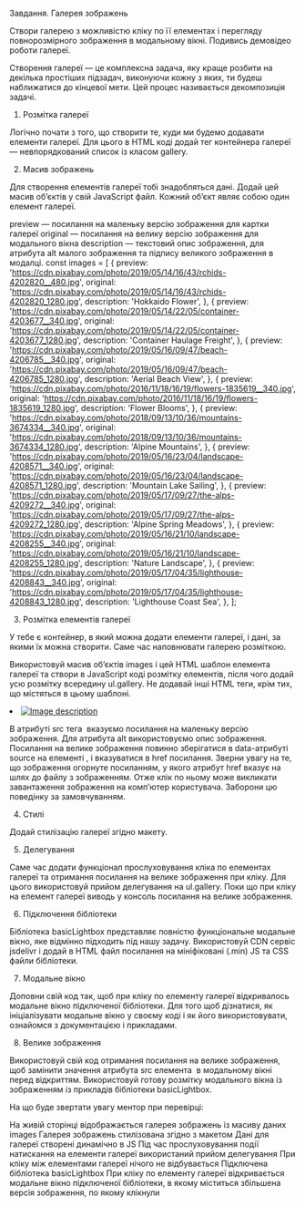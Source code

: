 Завдання. Галерея зображень

Створи галерею з можливістю кліку по її елементах і перегляду повнорозмірного зображення в модальному вікні. Подивись демовідео роботи галереї.

Створення галереї — це комплексна задача, яку краще розбити на декілька простіших підзадач, виконуючи кожну з яких, ти будеш наближатися до кінцевої мети. Цей процес називається декомпозиція задачі.



1. Розмітка галереї

Логічно почати з того, що створити те, куди ми будемо додавати елементи галереї. Для цього в HTML коді додай тег контейнера галереї — невпорядкований список із класом gallery.

<ul class="gallery"></ul>



2. Масив зображень

Для створення елементів галереї тобі знадобляться дані. Додай цей масив об’єктів у свій JavaScript файл. Кожний об’єкт являє собою один елемент галереї.

preview — посилання на маленьку версію зображення для картки галереї
original — посилання на велику версію зображення для модального вікна
description — текстовий опис зображення, для атрибута alt малого зображення та підпису великого зображення в модалці.
const images = [
  {
    preview:
      'https://cdn.pixabay.com/photo/2019/05/14/16/43/rchids-4202820__480.jpg',
    original:
      'https://cdn.pixabay.com/photo/2019/05/14/16/43/rchids-4202820_1280.jpg',
    description: 'Hokkaido Flower',
  },
  {
    preview:
      'https://cdn.pixabay.com/photo/2019/05/14/22/05/container-4203677__340.jpg',
    original:
      'https://cdn.pixabay.com/photo/2019/05/14/22/05/container-4203677_1280.jpg',
    description: 'Container Haulage Freight',
  },
  {
    preview:
      'https://cdn.pixabay.com/photo/2019/05/16/09/47/beach-4206785__340.jpg',
    original:
      'https://cdn.pixabay.com/photo/2019/05/16/09/47/beach-4206785_1280.jpg',
    description: 'Aerial Beach View',
  },
  {
    preview:
      'https://cdn.pixabay.com/photo/2016/11/18/16/19/flowers-1835619__340.jpg',
    original:
      'https://cdn.pixabay.com/photo/2016/11/18/16/19/flowers-1835619_1280.jpg',
    description: 'Flower Blooms',
  },
  {
    preview:
      'https://cdn.pixabay.com/photo/2018/09/13/10/36/mountains-3674334__340.jpg',
    original:
      'https://cdn.pixabay.com/photo/2018/09/13/10/36/mountains-3674334_1280.jpg',
    description: 'Alpine Mountains',
  },
  {
    preview:
      'https://cdn.pixabay.com/photo/2019/05/16/23/04/landscape-4208571__340.jpg',
    original:
      'https://cdn.pixabay.com/photo/2019/05/16/23/04/landscape-4208571_1280.jpg',
    description: 'Mountain Lake Sailing',
  },
  {
    preview:
      'https://cdn.pixabay.com/photo/2019/05/17/09/27/the-alps-4209272__340.jpg',
    original:
      'https://cdn.pixabay.com/photo/2019/05/17/09/27/the-alps-4209272_1280.jpg',
    description: 'Alpine Spring Meadows',
  },
  {
    preview:
      'https://cdn.pixabay.com/photo/2019/05/16/21/10/landscape-4208255__340.jpg',
    original:
      'https://cdn.pixabay.com/photo/2019/05/16/21/10/landscape-4208255_1280.jpg',
    description: 'Nature Landscape',
  },
  {
    preview:
      'https://cdn.pixabay.com/photo/2019/05/17/04/35/lighthouse-4208843__340.jpg',
    original:
      'https://cdn.pixabay.com/photo/2019/05/17/04/35/lighthouse-4208843_1280.jpg',
    description: 'Lighthouse Coast Sea',
  },
];



3. Розмітка елементів галереї

У тебе є контейнер, в який можна додати елементи галереї, і дані, за якими їх можна створити. Саме час наповнювати галерею розміткою.

Використовуй масив об’єктів images і цей HTML шаблон елемента галереї та створи в JavaScript коді розмітку елементів, після чого додай усю розмітку всередину ul.gallery. Не додавай інші HTML теги, крім тих, що містяться в цьому шаблоні.



<li class="gallery-item">
  <a class="gallery-link" href="large-image.jpg">
    <img
      class="gallery-image"
      src="small-image.jpg"
      data-source="large-image.jpg"
      alt="Image description"
    />
  </a>
</li>

В атрибуті src тега <img> вказуємо посилання на маленьку версію зображення.
Для атрибута alt використовуємо опис зображення.
Посилання на велике зображення повинно зберігатися в data-атрибуті source на елементі <img>, і вказуватися в href посилання.
Зверни увагу на те, що зображення огорнуте посиланням, у якого атрибут href вказує на шлях до файлу з зображенням. Отже клік по ньому може викликати завантаження зображення на комп’ютер користувача. Заборони цю поведінку за замовчуванням.


4. Стилі

Додай стилізацію галереї згідно макету.



5. Делегування

Саме час додати функціонал прослуховування кліка по елементах галереї та отримання посилання на велике зображення при кліку. Для цього використовуй прийом делегування на ul.gallery. Поки що при кліку на елемент галереї виводь у консоль посилання на велике зображення.



6. Підключення бібліотеки

Бібліотека basicLightbox представляє повністю функціональне модальне вікно, яке відмінно підходить під нашу задачу. Використовуй CDN сервіс jsdelivr і додай в HTML файл посилання на мініфіковані (.min) JS та CSS файли бібліотеки.



7. Модальне вікно

Доповни свій код так, щоб при кліку по елементу галереї відкривалось модальне вікно підключеної бібліотеки. Для того щоб дізнатися, як ініціалізувати модальне вікно у своєму коді і як його використовувати, ознайомся з документацією і прикладами.



8. Велике зображення

Використовуй свій код отримання посилання на велике зображення, щоб замінити значення атрибута src елемента <img> в модальному вікні перед відкриттям. Використовуй готову розмітку модального вікна із зображенням із прикладів бібліотеки basicLightbox.



На що буде звертати увагу ментор при перевірці:

На живій сторінці відображається галерея зображень із масиву даних images
Галерея зображень стилізована згідно з макетом
Дані для галереї створені динамічно в JS
Під час прослуховування події натискання на елементи галереї використаний прийом делегування
При кліку між елементами галереї нічого не відбувається
Підключена бібліотека basicLightbox
При кліку по елементу галереї відкривається модальне вікно підключеної бібліотеки, в якому міститься збільшена версія зображення, по якому клікнули